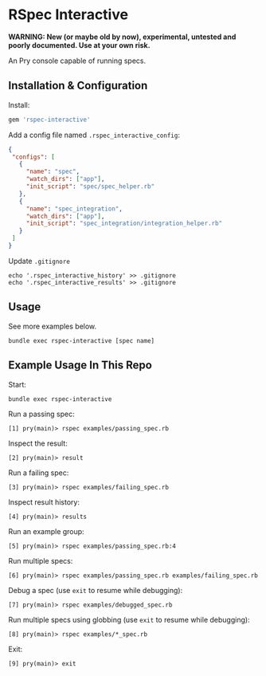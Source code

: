 # RSpec Interactive

**WARNING: New (or maybe old by now), experimental, untested and poorly documented. Use at your own risk.**

An Pry console capable of running specs.

## Installation & Configuration

Install:

```ruby
gem 'rspec-interactive'
```

Add a config file named `.rspec_interactive_config`:

```json
{
 "configs": [
   {
     "name": "spec",
     "watch_dirs": ["app"],
     "init_script": "spec/spec_helper.rb"
   },
   {
     "name": "spec_integration",
     "watch_dirs": ["app"],
     "init_script": "spec_integration/integration_helper.rb"
   }
 ]
}
```

Update `.gitignore`

```shell
echo '.rspec_interactive_history' >> .gitignore
echo '.rspec_interactive_results' >> .gitignore
```

## Usage

See more examples below.

```shell
bundle exec rspec-interactive [spec name]
```

## Example Usage In This Repo

Start:

```shell
bundle exec rspec-interactive
```

Run a passing spec:

```shell
[1] pry(main)> rspec examples/passing_spec.rb
```

Inspect the result:

```shell
[2] pry(main)> result
```

Run a failing spec:

```shell
[3] pry(main)> rspec examples/failing_spec.rb
```

Inspect result history:

```shell
[4] pry(main)> results
```

Run an example group:

```shell
[5] pry(main)> rspec examples/passing_spec.rb:4
```

Run multiple specs:

```shell
[6] pry(main)> rspec examples/passing_spec.rb examples/failing_spec.rb
```

Debug a spec (use `exit` to resume while debugging):

```shell
[7] pry(main)> rspec examples/debugged_spec.rb
```

Run multiple specs using globbing (use `exit` to resume while debugging):

```shell
[8] pry(main)> rspec examples/*_spec.rb
```

Exit:

```shell
[9] pry(main)> exit
```
